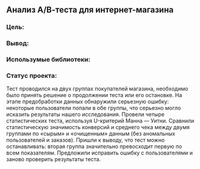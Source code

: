 ## Анализ А/В-теста для интернет-магазина

### Цель: 

### Вывод:

### Использумые библиотеки:

### Статус проекта: 

Тест проводился на двух группах покупателей магазина, необходимо было принять решение о продолжении теста или его остановке. 
На этапе предобработки данных обнаружили серьезную ошибку: некоторые пользователи попали в обе группы, что серьезно могло исказить результаты нашего исследования. 
Провели четыре статистических теста, используя U-критерий Манна — Уитни. Сравнили статистическую значимость конверсий и среднего чека между двумя группами по «сырым» и «очищенным» данным (без аномальных пользователей и заказов). Пришли к выводу, что тест можно останавливать: вторая группа значительно превосходит первую по всем показателям. Предложили исправить ошибку с пользователями и заново проверить результаты теста.

